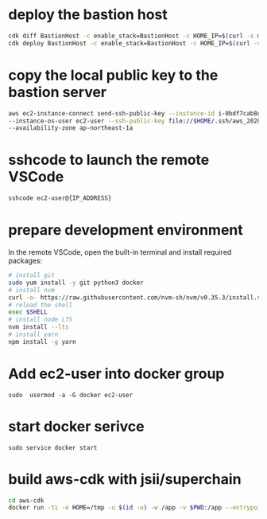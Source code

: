 
# deploy the bastion host

```bash
cdk diff BastionHost -c enable_stack=BastionHost -c HOME_IP=$(curl -s myip.today)    
cdk deploy BastionHost -c enable_stack=BastionHost -c HOME_IP=$(curl -s myip.today) 
```

# copy the local public key to the bastion server

```bash
aws ec2-instance-connect send-ssh-public-key --instance-id i-0bdf7cab8d0f30016 \
--instance-os-user ec2-user --ssh-public-key file://$HOME/.ssh/aws_2020_id_rsa.pub \
--availability-zone ap-northeast-1a
```

# sshcode to launch the remote VSCode

```bash
sshcode ec2-user@{IP_ADDRESS}
```

# prepare development environment

In the remote VSCode, open the built-in terminal and install required packages:

```bash
# install git
sudo yum install -y git python3 docker
# install nvm
curl -o- https://raw.githubusercontent.com/nvm-sh/nvm/v0.35.3/install.sh | bash
# reload the shell
exec $SHELL
# install node LTS
nvm install --lts
# install yarn
npm install -g yarn
```

# Add ec2-user into docker group
```
sudo  usermod -a -G docker ec2-user
```

# start docker serivce
```
sudo service docker start
```

# build aws-cdk with jsii/superchain
```bash
cd aws-cdk
docker run -ti -e HOME=/tmp -u $(id -u) -w /app -v $PWD:/app --entrypoint='' jsii/superchain ./build.sh --skip-test
```
